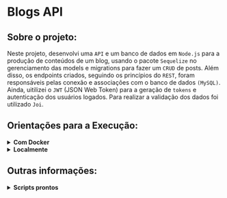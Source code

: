 # Blogs API

## Sobre o projeto:

Neste projeto, desenvolvi uma `API` e um banco de dados em `Node.js` para a produção de conteúdos de um blog, usando o pacote `Sequelize` no gerenciamento das models e migrations para fazer um `CRUD` de posts. Além disso, os endpoints criados, seguindo os princípios do `REST`, foram responsáveis pelas conexão e associações com o banco de dados `(MySQL)`. Ainda, uitilizei o `JWT` (JSON Web Token) para a geração de `tokens` e autenticação dos usuários logados. Para realizar a validação dos dados foi utilizado `Joi`.

## Orientações para a Execução:

<details>
  <summary><strong>Com Docker</strong></summary><br />
  
  - Execute o serviço `node` com o comando `docker-compose up -d`, para inicializar o container `blogs_api` e outro chamado `blogs_api_db`.
  - Rode o comando `docker exec -it blogs_api bash` para acessar o terminal interativo do container.
  - Instale as dependências com `npm install` .
</details>

<details>
  <summary><strong>Localmente</strong></summary><br />
  
  - Necessário o `node` instalado.
  - Instale as dependências com `npm install`.
</details>

## Outras informações:

<details>
  <summary><strong>Scripts prontos</strong></summary><br />
  
  - Deleta o banco de dados:
    ```json
    "drop": "npx sequelize-cli db:drop"
    ```

  - Cria o banco e gera as tabelas:
    ```json
    "prestart": "npx sequelize-cli db:create && npx sequelize-cli db:migrate"
    ```

  - Insere dados/Popula a tabela:
    ```json
    "seed": "npx sequelize-cli db:seed:all"
    ```
</details>
